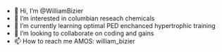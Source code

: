 - 👋 Hi, I’m @WilliamBizier
- 👀 I’m interested in columbian reseach chemicals
- 🌱 I’m currently learning optimal PED enchanced hypertrophic training 
- 💞️ I’m looking to collaborate on coding and gains 
- 📫 How to reach me AMOS: william_bizier

<!---
boobengarten/boobengarten is a ✨ special ✨ repository because its `README.md` (this file) appears on your GitHub profile.
You can click the Preview link to take a look at your changes.
--->
